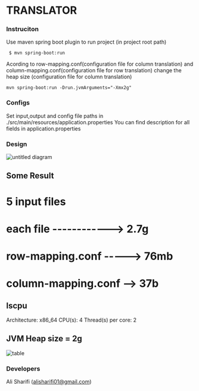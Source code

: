 # TRANSLATOR

### Instruciton 

Use maven spring boot plugin to run project (in project root path)
```shell
 $ mvn spring-boot:run
```

Acording to row-mapping.conf(configuration file for column translation) 
and column-mapping.conf(configuration file for row translation) change the heap size 
(configuration file for column translation) 
```shell
mvn spring-boot:run -Drun.jvmArguments="-Xmx2g"
```
 
### Configs


Set input,output and config file paths in  ./src/main/resources/application.properties
You can find description for all fields in application.properties

### Design

![untitled diagram](https://user-images.githubusercontent.com/8441165/53450596-e9184080-3a31-11e9-945e-06d25519617e.jpg)

## Some Result
# 5 input files
# each file ------------> 2.7g
# row-mapping.conf -----> 76mb
# column-mapping.conf --> 37b

## lscpu
Architecture:          x86_64
CPU(s):                4
Thread(s) per core:    2

## JVM Heap size = 2g
![table](https://user-images.githubusercontent.com/8441165/53532059-99f20e80-3b0a-11e9-8de4-be3afdcb43b3.jpg)
### Developers

Ali Sharifi   (alisharifi01@gmail.com)


